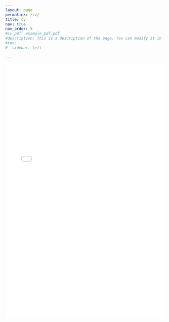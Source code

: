 ```yaml
---
layout: page
permalink: /cv/
title: cv
nav: true
nav_order: 5
#cv_pdf: example_pdf.pdf
#description: This is a description of the page. You can modify it in '_pages/cv.md'. You can also change or remove the top pdf download button.
#toc:
#  sidebar: left

---
```



<iframe src="/assets/pdf/satpreet_makhija_cv.pdf" width="100%" height="800" frameborder="no" border="0" marginwidth="0" marginheight="0"></iframe>

